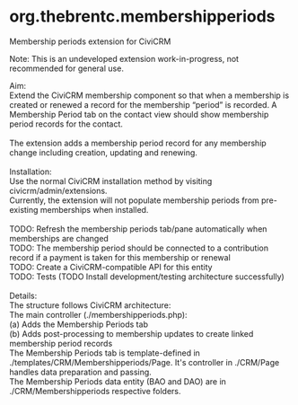 # org.thebrentc.membershipperiods
Membership periods extension for CiviCRM

Note: This is an undeveloped extension work-in-progress, not recommended for general use.

Aim:<br/>
Extend the CiviCRM membership component so that when a membership is created or renewed a record for the membership “period” is recorded. A Membership Period tab on the contact view should show membership period records for the contact.<br/>
<br/>
The extension adds a membership period record for any membership change including creation, updating and renewing.<br/>
<br/>
Installation:<br/>
Use the normal CiviCRM installation method by visiting civicrm/admin/extensions.<br/>
Currently, the extension will not populate membership periods from pre-existing memberships when installed.<br/>
<br/>
TODO: Refresh the membership periods tab/pane automatically when memberships are changed<br/>
TODO: The membership period should be connected to a contribution record if a payment is taken for this membership or renewal<br/>
TODO: Create a CiviCRM-compatible API for this entity<br/>
TODO: Tests (TODO Install development/testing architecture successfully)<br/>
<br/>
Details:<br/>
The structure follows CiviCRM architecture:<br/>
The main controller (./membershipperiods.php):<br/>
(a) Adds the Membership Periods tab<br/>
(b) Adds post-processing to membership updates to create linked membership period records<br/>
The Membership Periods tab is template-defined in ./templates/CRM/Membershipperiods/Page. It's controller in ./CRM/Page handles data preparation and passing.<br/>
The Membership Periods data entity (BAO and DAO) are in ./CRM/Membershipperiods respective folders.<br/>
